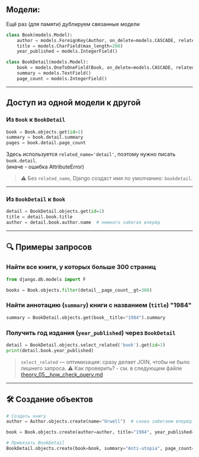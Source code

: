 ## Модели:

Ещё раз (для памяти) дублируем связанные модели

```python
class Book(models.Model):
    author = models.ForeignKey(Author, on_delete=models.CASCADE, related_name='books')
    title = models.CharField(max_length=200)
    year_published = models.IntegerField()

class BookDetail(models.Model):
    book = models.OneToOneField(Book, on_delete=models.CASCADE, related_name='detail')
    summary = models.TextField()
    page_count = models.IntegerField()
```

---

## Доступ из одной модели к другой

### Из `Book` к `BookDetail`

```python
book = Book.objects.get(id=1)
summary = book.detail.summary
pages = book.detail.page_count
```

Здесь используется `related_name='detail'`, поэтому нужно писать `book.detail`.  
(иначе - ошибка AttributeError)

> ⚠️ Без `related_name`, Django создаст имя по умолчанию: `bookdetail`.

---

### Из `BookDetail` к `Book`

```python
detail = BookDetail.objects.get(id=1)
title = detail.book.title
author = detail.book.author.name  # немного забегая вперёд
```

---

## 🔍 Примеры запросов

### Найти все книги, у которых больше 300 страниц

```python
from django.db.models import F

books = Book.objects.filter(detail__page_count__gt=300)
```

### Найти аннотацию (`summary`) книги с названием (`title`) "1984"

```python
summary = BookDetail.objects.get(book__title="1984").summary
```

### Получить год издания (`year_published`) через `BookDetail`

```python
detail = BookDetail.objects.select_related('book').get(id=1)
print(detail.book.year_published)
```

> `select_related` — оптимизация: сразу делает JOIN, чтобы не было лишнего запроса.
> ⚠️ Как проверить? - см. в следующем файле [theory_05__how_check_query.md](./theory_05__how_check_query.md)
---

## 🛠 Создание объектов

```python
# Создать книгу
author = Author.objects.create(name="Orwell")  # снова забегаем вперёд - связь по FK будет дальше

book = Book.objects.create(author=author, title="1984", year_published=1949)

# Привязать BookDetail
BookDetail.objects.create(book=book, summary="Anti-utopia", page_count=328)
```

